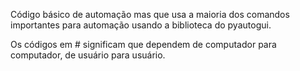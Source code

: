 Código básico de automação mas que usa a maioria dos comandos importantes para automação usando a biblioteca do pyautogui.

Os códigos em # significam que dependem de computador para computador, de usuário para usuário.